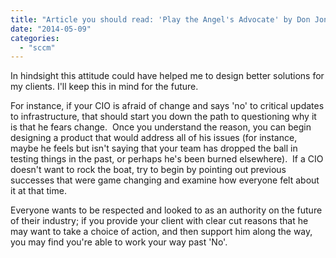 ```yaml
---
title: "Article you should read: 'Play the Angel's Advocate' by Don Jones"
date: "2014-05-09"
categories: 
  - "sccm"
---
```


In hindsight this attitude could have helped me to design better solutions for my clients. I'll keep this in mind for the future.

For instance, if your CIO is afraid of change and says 'no' to critical updates to infrastructure, that should start you down the path to questioning why it is that he fears change.  Once you understand the reason, you can begin designing a product that would address all of his issues (for instance, maybe he feels but isn't saying that your team has dropped the ball in testing things in the past, or perhaps he's been burned elsewhere).  If a CIO doesn't want to rock the boat, try to begin by pointing out previous successes that were game changing and examine how everyone felt about it at that time.

Everyone wants to be respected and looked to as an authority on the future of their industry; if you provide your client with clear cut reasons that he may want to take a choice of action, and then support him along the way, you may find you're able to work your way past 'No'.
